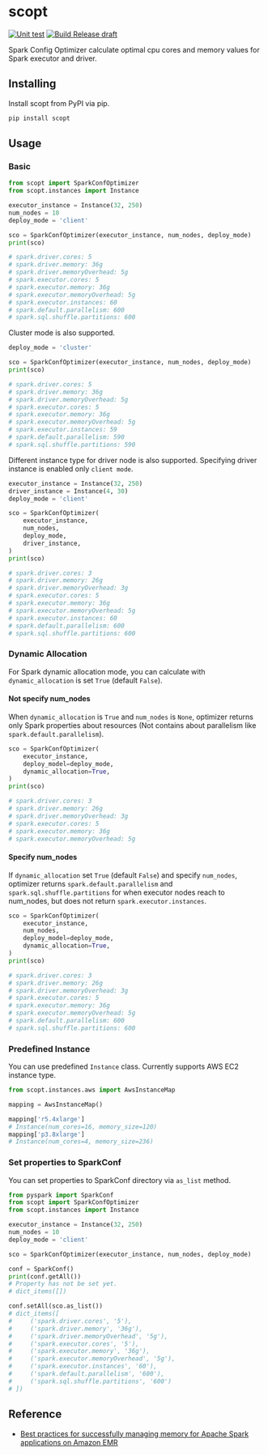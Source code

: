 # scopt

[![Unit test](https://github.com/namtonthat/spark-configuration-optimiser/actions/workflows/test.yml/badge.svg)](https://github.com/namtonthat/spark-configuration-optimiser/actions/workflows/test.yml)
[![Build Release draft](https://github.com/namtonthat/spark-configuration-optimiser/actions/workflows/release-drafter.yaml/badge.svg)](https://github.com/namtonthat/spark-configuration-optimiser/actions/workflows/release-drafter.yaml)

Spark Config Optimizer calculate optimal cpu cores and memory values for Spark executor and driver.

## Installing

Install scopt from PyPI via pip.

```sh
pip install scopt
```

## Usage

### Basic

```python
from scopt import SparkConfOptimizer
from scopt.instances import Instance

executor_instance = Instance(32, 250)
num_nodes = 10
deploy_mode = 'client'

sco = SparkConfOptimizer(executor_instance, num_nodes, deploy_mode)
print(sco)

# spark.driver.cores: 5
# spark.driver.memory: 36g
# spark.driver.memoryOverhead: 5g
# spark.executor.cores: 5
# spark.executor.memory: 36g
# spark.executor.memoryOverhead: 5g
# spark.executor.instances: 60
# spark.default.parallelism: 600
# spark.sql.shuffle.partitions: 600
```

Cluster mode is also supported.

```python
deploy_mode = 'cluster'

sco = SparkConfOptimizer(executor_instance, num_nodes, deploy_mode)
print(sco)

# spark.driver.cores: 5
# spark.driver.memory: 36g
# spark.driver.memoryOverhead: 5g
# spark.executor.cores: 5
# spark.executor.memory: 36g
# spark.executor.memoryOverhead: 5g
# spark.executor.instances: 59
# spark.default.parallelism: 590
# spark.sql.shuffle.partitions: 590
```

Different instance type for driver node is also supported.
Specifying driver instance is enabled only `client mode`.

```python
executor_instance = Instance(32, 250)
driver_instance = Instance(4, 30)
deploy_mode = 'client'

sco = SparkConfOptimizer(
    executor_instance,
    num_nodes,
    deploy_mode,
    driver_instance,
)
print(sco)

# spark.driver.cores: 3
# spark.driver.memory: 26g
# spark.driver.memoryOverhead: 3g
# spark.executor.cores: 5
# spark.executor.memory: 36g
# spark.executor.memoryOverhead: 5g
# spark.executor.instances: 60
# spark.default.parallelism: 600
# spark.sql.shuffle.partitions: 600
```

### Dynamic Allocation

For Spark dynamic allocation mode, you can calculate with `dynamic_allocation` is set `True` (default `False`).

#### Not specify num_nodes

When `dynamic_allocation` is `True` and `num_nodes` is `None`, optimizer returns only Spark properties about resources (Not contains about parallelism like `spark.default.parallelism`).

```python
sco = SparkConfOptimizer(
    executor_instance,
    deploy_model=deploy_mode,
    dynamic_allocation=True,
)
print(sco)

# spark.driver.cores: 3
# spark.driver.memory: 26g
# spark.driver.memoryOverhead: 3g
# spark.executor.cores: 5
# spark.executor.memory: 36g
# spark.executor.memoryOverhead: 5g
```

#### Specify num_nodes

If `dynamic_allocation` set `True` (default `False`) and specify `num_nodes`, optimizer returns `spark.default.parallelism` and `spark.sql.shuffle.partitions` for when executor nodes reach to num_nodes, but does not return `spark.executor.instances`.

```python
sco = SparkConfOptimizer(
    executor_instance,
    num_nodes,
    deploy_model=deploy_mode,
    dynamic_allocation=True,
)
print(sco)

# spark.driver.cores: 3
# spark.driver.memory: 26g
# spark.driver.memoryOverhead: 3g
# spark.executor.cores: 5
# spark.executor.memory: 36g
# spark.executor.memoryOverhead: 5g
# spark.default.parallelism: 600
# spark.sql.shuffle.partitions: 600
```

### Predefined Instance

You can use predefined `Instance` class.
Currently supports AWS EC2 instance type.

```python
from scopt.instances.aws import AwsInstanceMap

mapping = AwsInstanceMap()

mapping['r5.4xlarge']
# Instance(num_cores=16, memory_size=120)
mapping['p3.8xlarge']
# Instance(num_cores=4, memory_size=236)
```

### Set properties to SparkConf

You can set properties to SparkConf directory via `as_list` method.

```python
from pyspark import SparkConf
from scopt import SparkConfOptimizer
from scopt.instances import Instance

executor_instance = Instance(32, 250)
num_nodes = 10
deploy_mode = 'client'

sco = SparkConfOptimizer(executor_instance, num_nodes, deploy_mode)

conf = SparkConf()
print(conf.getAll())
# Property has not be set yet.
# dict_items([])

conf.setAll(sco.as_list())
# dict_items([
#     ('spark.driver.cores', '5'),
#     ('spark.driver.memory', '36g'),
#     ('spark.driver.memoryOverhead', '5g'),
#     ('spark.executor.cores', '5'),
#     ('spark.executor.memory', '36g'),
#     ('spark.executor.memoryOverhead', '5g'),
#     ('spark.executor.instances', '60'),
#     ('spark.default.parallelism', '600'),
#     ('spark.sql.shuffle.partitions', '600')
# ])
```

## Reference

- [Best practices for successfully managing memory for Apache Spark applications on Amazon EMR](https://aws.amazon.com/jp/blogs/big-data/best-practices-for-successfully-managing-memory-for-apache-spark-applications-on-amazon-emr/)
